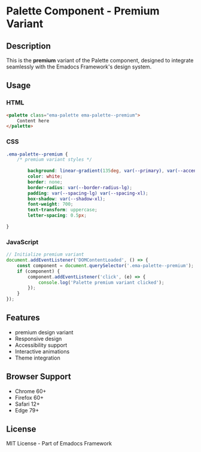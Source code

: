 # Palette Component - Premium Variant

## Description
This is the **premium** variant of the Palette component, designed to integrate seamlessly with the Emadocs Framework's design system.

## Usage

### HTML
```html
<palette class="ema-palette ema-palette--premium">
    Content here
</palette>
```

### CSS
```css
.ema-palette--premium {
    /* premium variant styles */
    
        background: linear-gradient(135deg, var(--primary), var(--accent));
        color: white;
        border: none;
        border-radius: var(--border-radius-lg);
        padding: var(--spacing-lg) var(--spacing-xl);
        box-shadow: var(--shadow-xl);
        font-weight: 700;
        text-transform: uppercase;
        letter-spacing: 0.5px;
    
}
```

### JavaScript
```javascript
// Initialize premium variant
document.addEventListener('DOMContentLoaded', () => {
    const component = document.querySelector('.ema-palette--premium');
    if (component) {
        component.addEventListener('click', (e) => {
            console.log('Palette premium variant clicked');
        });
    }
});
```

## Features
- premium design variant
- Responsive design
- Accessibility support
- Interactive animations
- Theme integration

## Browser Support
- Chrome 60+
- Firefox 60+
- Safari 12+
- Edge 79+

## License
MIT License - Part of Emadocs Framework
